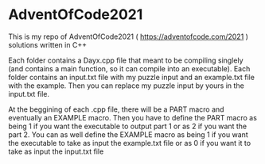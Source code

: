 # AdventOfCode2021

This is my repo of AdventOfCode2021 ( https://adventofcode.com/2021 ) solutions written in C++

Each folder contains a Dayx.cpp file that meant to be compiling singlely (and contains a main function, so it can compile into an executable).
Each folder contains an input.txt file with my puzzle input and an example.txt file with the example.
Then you can replace my puzzle input by yours in the input.txt file.

At the beggining of each .cpp file, there will be a PART macro and eventually an EXAMPLE macro.
Then you have to define the PART macro as being 1 if you want the executable to output part 1 or as 2 if you want the part 2.
You can as well define the EXAMPLE macro as being 1 if you want the executable to take as input the example.txt file
or as 0 if you want it to take as input the input.txt file
